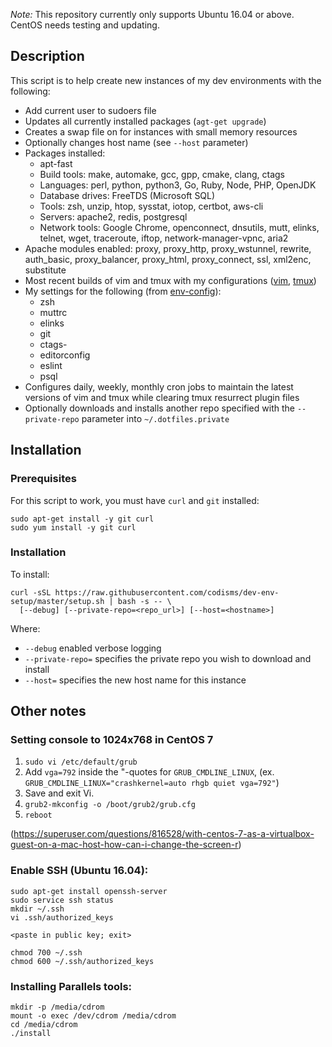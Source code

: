 *Note:* This repository currently only supports Ubuntu 16.04 or above.   CentOS needs testing and updating.

## Description
This script is to help create new instances of my dev environments with the following:

- Add current user to sudoers file
- Updates all currently installed packages (`agt-get upgrade`)
- Creates a swap file on for instances with small memory resources
- Optionally changes host name (see `--host` parameter)
- Packages installed:
  - apt-fast
  - Build tools: make, automake, gcc, gpp, cmake, clang, ctags
  - Languages: perl, python, python3, Go, Ruby, Node, PHP, OpenJDK
  - Database drives: FreeTDS (Microsoft SQL)
  - Tools: zsh, unzip, htop, sysstat, iotop, certbot, aws-cli
  - Servers: apache2, redis, postgresql
  - Network tools: Google Chrome, openconnect, dnsutils, mutt, elinks, telnet, wget, traceroute, iftop, network-manager-vpnc, aria2
- Apache modules enabled: proxy, proxy_http, proxy_wstunnel, rewrite, auth_basic, proxy_balancer, proxy_html, proxy_connect, ssl, xml2enc, substitute
- Most recent builds of vim and tmux with my configurations ([vim](https://github.com/codisms/vim-config), [tmux](https://github.com/codisms/tmux-config))
- My settings for the following (from [env-config](https://github.com/codisms/env-config)):
  - zsh
  - muttrc
  - elinks
  - git
  - ctags-
  - editorconfig
  - eslint
  - psql
- Configures daily, weekly, monthly cron jobs to maintain the latest versions of vim and tmux while clearing tmux resurrect plugin files
- Optionally downloads and installs another repo specified with the `--private-repo` parameter into `~/.dotfiles.private`

## Installation
### Prerequisites
For this script to work, you must have `curl` and `git` installed:
```
sudo apt-get install -y git curl
sudo yum install -y git curl
```

### Installation
To install:
```
curl -sSL https://raw.githubusercontent.com/codisms/dev-env-setup/master/setup.sh | bash -s -- \
  [--debug] [--private-repo=<repo_url>] [--host=<hostname>]
```
Where:
- `--debug` enabled verbose logging
- `--private-repo=` specifies the private repo you wish to download and install
- `--host=` specifies the new host name for this instance

## Other notes

### Setting console to 1024x768 in CentOS 7
1. `sudo vi /etc/default/grub`
2. Add `vga=792` inside the "-quotes for `GRUB_CMDLINE_LINUX`, (ex. `GRUB_CMDLINE_LINUX="crashkernel=auto rhgb quiet vga=792"`)
3. Save and exit Vi.
4. `grub2-mkconfig -o /boot/grub2/grub.cfg`
5. `reboot`

(https://superuser.com/questions/816528/with-centos-7-as-a-virtualbox-guest-on-a-mac-host-how-can-i-change-the-screen-r)

### Enable SSH (Ubuntu 16.04):
```
sudo apt-get install openssh-server
sudo service ssh status
mkdir ~/.ssh
vi .ssh/authorized_keys

<paste in public key; exit>

chmod 700 ~/.ssh
chmod 600 ~/.ssh/authorized_keys
```

### Installing Parallels tools:
```
mkdir -p /media/cdrom
mount -o exec /dev/cdrom /media/cdrom
cd /media/cdrom
./install
```

